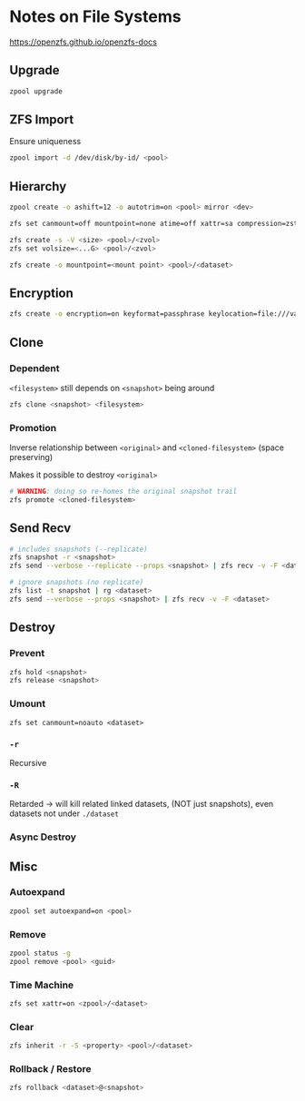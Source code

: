 # Notes on File Systems

https://openzfs.github.io/openzfs-docs

## Upgrade

```bash
zpool upgrade
```

## ZFS Import

Ensure uniqueness

```bash
zpool import -d /dev/disk/by-id/ <pool>
```

## Hierarchy

```bash
zpool create -o ashift=12 -o autotrim=on <pool> mirror <dev>
```

```bash
zfs set canmount=off mountpoint=none atime=off xattr=sa compression=zstd dnodesize=auto <pool>
```

```bash
zfs create -s -V <size> <pool>/<zvol>
zfs set volsize=<...G> <pool>/<zvol>
```

```bash
zfs create -o mountpoint=<mount point> <pool>/<dataset>
```

## Encryption

```bash
zfs create -o encryption=on keyformat=passphrase keylocation=file:///var/lib/local/zfs/... <pool>/<dataset>
```

## Clone

### Dependent

`<filesystem>` still depends on `<snapshot>` being around

```bash
zfs clone <snapshot> <filesystem>
```

### Promotion

Inverse relationship between `<original>` and `<cloned-filesystem>` (space preserving)

Makes it possible to destroy `<original>`

```bash
# WARNING: doing so re-homes the original snapshot trail
zfs promote <cloned-filesystem>
```

## Send Recv

```bash
# includes snapshots (--replicate)
zfs snapshot -r <snapshot>
zfs send --verbose --replicate --props <snapshot> | zfs recv -v -F <dataset>
```

```bash
# ignore snapshots (no replicate)
zfs list -t snapshot | rg <dataset>
zfs send --verbose --props <snapshot> | zfs recv -v -F <dataset>
```

## Destroy

### Prevent

```bash
zfs hold <snapshot>
zfs release <snapshot>
```

### Umount

```
zfs set canmount=noauto <dataset>
```

### `-r`

Recursive

### `-R`

Retarded -> will kill related linked datasets, (NOT just snapshots), even datasets not under `./dataset`

### Async Destroy

## Misc

### Autoexpand

```bash
zpool set autoexpand=on <pool>
```

### Remove

```bash
zpool status -g
zpool remove <pool> <guid>
```

### Time Machine

```bash
zfs set xattr=on <zpool>/<dataset>
```

### Clear

```bash
zfs inherit -r -S <property> <pool>/<dataset>
```

### Rollback / Restore

```bash
zfs rollback <dataset>@<snapshot>
```
